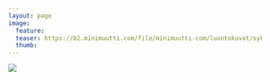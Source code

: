 ```yaml
---
layout: page
image:
  feature:
  teaser: https://b2.minimuutti.com/file/minimuutti-com/luontokuvat/syksy/2/DS34536-245px.jpg
  thumb:
---
```


![](https://b2.minimuutti.com/file/minimuutti-com/luontokuvat/syksy/2/DS34536-800px.jpg)
